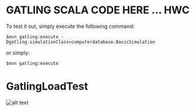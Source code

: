 GATLING SCALA CODE HERE ... HWC
=========================


To test it out, simply execute the following command:

    $mvn gatling:execute -Dgatling.simulationClass=computerdatabase.BasicSimulation

or simply:

    $mvn gatling:execute
# GatlingLoadTest

![alt text](https://github.com/nagarajjayakumar/GatlingLoadTest/blob/master/LoadTest.pn)
